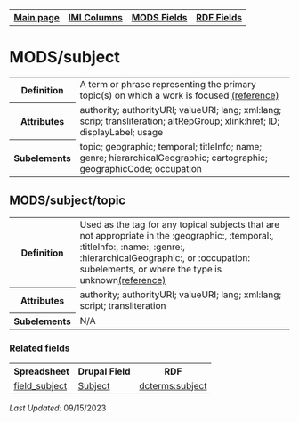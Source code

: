 <!DOCTYPE html>
<html>

<body>
<table style="width:100%">
  <tr>
    <th><a href="index.md">Main page</a></th>
	<th><a href="IMI.md">IMI Columns</a></th>
    <th><a href="MODS.md">MODS Fields</a></th>
    <th><a href="RDF.md">RDF Fields</a></th>
  </tr>
</table>

<h1>MODS/subject</h1>
<table>
<tr>
	<th>Definition</th>
	<td>A term or phrase representing the primary topic(s) on which a work is focused <a href="https://www.loc.gov/standards/mods/userguide/subject.html">(reference)</a></td>
</tr>
<tr>
	<th>Attributes</th>
	<td>authority; authorityURI; valueURI; lang; xml:lang; scrip; transliteration; altRepGroup; xlink:href; ID; displayLabel; usage</td>
</tr>
<tr>
	<th>Subelements</th>
	<td>topic; geographic; temporal; titleInfo; name; genre; hierarchicalGeographic; cartographic; geographicCode; occupation</td>
</tr>
</table>
<h2>MODS/subject/topic</h2>
<table>
<tr>
	<th>Definition</th>
	<td>Used as the tag for any topical subjects that are not appropriate in the :geographic:, :temporal:, :titleInfo:, :name:, :genre:, :hierarchicalGeographic:, or :occupation: subelements, or where the type is unknown<a href="https://www.loc.gov/standards/mods/userguide/subject.html#topic">(reference)</a></td>
</tr>
<tr>
	<th>Attributes</th>
	<td>authority; authorityURI; valueURI; lang; xml:lang; script; transliteration</td>
</tr>
<tr>
	<th>Subelements</th>
	<td>N/A</td>
</tr>
</table>

<h3>Related fields</h3>
<table>
	<tr>
		<th>Spreadsheet</th>
		<th>Drupal Field</th>
		<th>RDF</th>
	</tr>
	<tr>
		<td><a href="field_subject.md">field_subject</a> </td> 
		<td><a href="DrupalFields.md#subject">Subject</a></td>
		<td><a href="rdf.dcterms.subject.md">dcterms:subject</a></td>
	</tr>
</table>
<p><i>Last Updated: </i>09/15/2023</p>
</body>
</html>